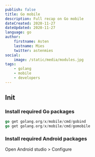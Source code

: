 ```yaml
---
publish: false
title: Go mobile
description: Full recap on Go mobile
dateCreated: 2020-11-27
dateUpdated: 2020-11-27
language: go
author:
    firstname: Asten
    lastname: Mies
    twitter: astenmies
social:
    image: /static/media/modules.jpg
tags:
    - golang
    - mobile
    - developers
---
```


## Init

### Install required Go packages

```go
go get golang.org/x/mobile/cmd/gobind
go get golang.org/x/mobile/cmd/gomobile
```

### Install required Android packages

Open Android studio > Configure